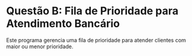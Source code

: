 # Questão B: Fila de Prioridade para Atendimento Bancário

Este programa gerencia uma fila de prioridade para atender clientes com maior ou menor prioridade.
